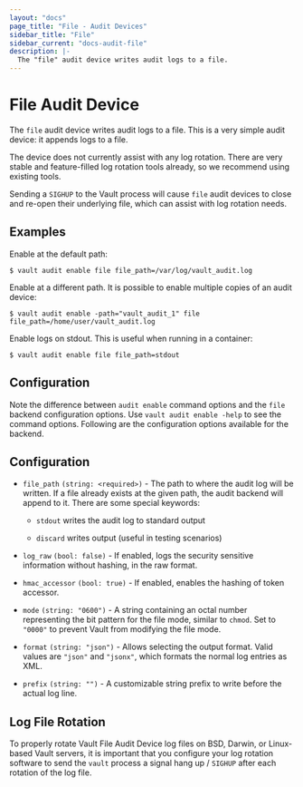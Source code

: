 ```yaml
---
layout: "docs"
page_title: "File - Audit Devices"
sidebar_title: "File"
sidebar_current: "docs-audit-file"
description: |-
  The "file" audit device writes audit logs to a file.
---
```


# File Audit Device

The `file` audit device writes audit logs to a file. This is a very simple audit
device: it appends logs to a file.

The device does not currently assist with any log rotation. There are very
stable and feature-filled log rotation tools already, so we recommend using
existing tools.

Sending a `SIGHUP` to the Vault process will cause `file` audit devices to close
and re-open their underlying file, which can assist with log rotation needs.

## Examples

Enable at the default path:

```text
$ vault audit enable file file_path=/var/log/vault_audit.log
```

Enable at a different path. It is possible to enable multiple copies of an audit
device:

```text
$ vault audit enable -path="vault_audit_1" file file_path=/home/user/vault_audit.log
```

Enable logs on stdout. This is useful when running in a container:

```text
$ vault audit enable file file_path=stdout
```

## Configuration

Note the difference between `audit enable` command options and the `file` backend
configuration options. Use `vault audit enable -help` to see the command options.
Following are the configuration options available for the backend.

## Configuration

- `file_path` `(string: <required>)` - The path to where the audit log will be
  written. If a file already exists at the given path, the audit backend will
  append to it. There are some special keywords:

  - `stdout` writes the audit log to standard output

  - `discard` writes output (useful in testing scenarios)

- `log_raw` `(bool: false)` - If enabled, logs the security sensitive
  information without hashing, in the raw format.

- `hmac_accessor` `(bool: true)` - If enabled, enables the hashing of token
  accessor.

- `mode` `(string: "0600")` - A string containing an octal number representing
  the bit pattern for the file mode, similar to `chmod`. Set to `"0000"` to
  prevent Vault from modifying the file mode.

- `format` `(string: "json")` - Allows selecting the output format. Valid values
  are `"json"` and `"jsonx"`, which formats the normal log entries as XML.

- `prefix` `(string: "")` - A customizable string prefix to write before the
  actual log line.

## Log File Rotation

To properly rotate Vault File Audit Device log files on BSD, Darwin, or Linux-based Vault servers, it is important that you configure your log rotation software to send the `vault` process a signal hang up / `SIGHUP` after each rotation of the log file.
